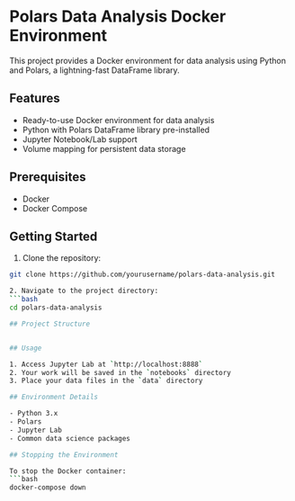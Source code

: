 # Polars Data Analysis Docker Environment

This project provides a Docker environment for data analysis using Python and Polars, a lightning-fast DataFrame library.

## Features

- Ready-to-use Docker environment for data analysis
- Python with Polars DataFrame library pre-installed
- Jupyter Notebook/Lab support
- Volume mapping for persistent data storage

## Prerequisites

- Docker
- Docker Compose

## Getting Started

1. Clone the repository:
```bash
git clone https://github.com/yourusername/polars-data-analysis.git

2. Navigate to the project directory:
```bash
cd polars-data-analysis

## Project Structure


## Usage

1. Access Jupyter Lab at `http://localhost:8888`
2. Your work will be saved in the `notebooks` directory
3. Place your data files in the `data` directory

## Environment Details

- Python 3.x
- Polars
- Jupyter Lab
- Common data science packages

## Stopping the Environment

To stop the Docker container:
```bash
docker-compose down
